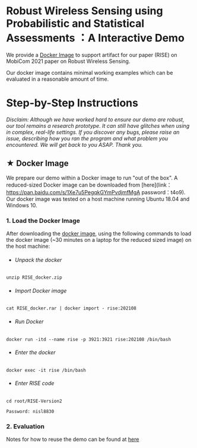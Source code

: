 # Robust Wireless Sensing using Probabilistic and Statistical Assessments ：A Interactive Demo

We provide a [Docker Image](#docker) to support artifact for our paper (RISE) on MobiCom 2021 paper on Robust Wireless Sensing. 

Our docker image contains minimal working examples which can be evaluated in a reasonable amount of time. 


# Step-by-Step Instructions <br id = "docker">
*Disclaim:
Although we have worked hard to ensure our demo are robust, our tool remains a *research prototype*. It can still have glitches when using in complex, real-life settings. If you discover any bugs, please raise an issue, describing how you ran the program and what problem you encountered. We will get back to you ASAP. Thank you.*

## ★ Docker Image <br id = "dockerimg">

We prepare our demo within a Docker image to run "out of the box". A reduced-sized Docker image can be downloaded from [here](link：https://pan.baidu.com/s/1Xe7u5PegqkGYmPvdjmfMgA 
password：t4o9). 
Our docker image was tested on a host machine running Ubuntu 18.04 and Windows 10.  

### 1.  Load the Docker Image 
After downloading the [docker image](#dockerimg), using the following commands to load the docker image (~30 minutes on a laptop for the reduced sized image) on the host machine:

- ###### Unpack the docker

`unzip RISE_docker.zip`  

- ###### Import Docker image

`cat RISE_docker.rar | docker import - rise:202108`

- ###### Run Docker

`docker run -itd --name rise -p 3921:3921 rise:202108 /bin/bash`

- ###### Enter the docker

`docker exec -it rise /bin/bash`

- ###### Enter RISE code

`cd root/RISE-Version2`

`Password: nisl8830`

### 2. Evaluation  

Notes for how to reuse the demo can be found at [here](https://github.com/jiaojiao1234/RISE/blob/master/Jupyter/Main3.ipynb)



